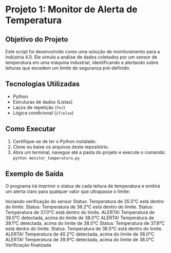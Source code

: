   # Projeto 1: Monitor de Alerta de Temperatura

## Objetivo do Projeto

Este script foi desenvolvido como uma solução de monitoramento para a Indústria 4.0. Ele 
simula a análise de dados coletados por um sensor de temperatura em uma máquina industrial, 
identificando e alertando sobre leituras que excedem um limite de segurança pré-definido.

##  Tecnologias Utilizadas

* Python 
* Estruturas de dados (Listas)
* Laços de repetição (`for`)
* Lógica condicional (`if/else`)

##  Como Executar

1.  Certifique-se de ter o Python instalado.
2.  Clone ou baixe os arquivos deste repositório.
3.  Abra um terminal, navegue até a pasta do projeto e execute o comando: `python monitor_temperatura.py`

##  Exemplo de Saída

O programa irá imprimir o status de cada leitura de temperatura e emitirá um alerta claro para 
qualquer valor que ultrapasse o limite:

 Iniciando verificação do sensor
Status: Temperatura de 35.5°C está dentro do limite.
Status: Temperatura de 36.2°C está dentro do limite.
Status: Temperatura de 37.0°C está dentro do limite.
ALERTA! Temperatura de 38.5°C detectada, acima do limite de 38.0°C
ALERTA! Temperatura de 39.1°C detectada, acima do limite de 38.0°C
Status: Temperatura de 37.8°C está dentro do limite.
Status: Temperatura de 36.5°C está dentro do limite.
ALERTA! Temperatura de 40.2°C detectada, acima do limite de 38.0°C
ALERTA! Temperatura de 39.9°C detectada, acima do limite de 38.0°C
 Verificação finalizada 